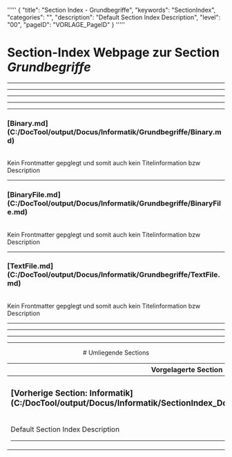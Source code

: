 '''''
{
"title": "Section Index - Grundbegriffe",
"keywords": "SectionIndex",
"categories": "",
"description": "Default Section Index Description",
"level": "00",
"pageID": "VORLAGE_PageID"
}
'''''


<h1>Section-Index Webpage zur Section <i>Grundbegriffe</i></h1>

<hr><hr><hr><hr><hr>


<h3>[Binary.md](C:/DocTool/output/Docus/Informatik/Grundbegriffe/Binary.md)</h3><br>Kein Frontmatter gepglegt und somit auch kein Titelinformation bzw Description<hr>


<h3>[BinaryFile.md](C:/DocTool/output/Docus/Informatik/Grundbegriffe/BinaryFile.md)</h3><br>Kein Frontmatter gepglegt und somit auch kein Titelinformation bzw Description<hr>


<h3>[TextFile.md](C:/DocTool/output/Docus/Informatik/Grundbegriffe/TextFile.md)</h3><br>Kein Frontmatter gepglegt und somit auch kein Titelinformation bzw Description<hr><center><hr><hr><hr> # Umliegende Sections
 </h2><br><table><thead> <tr> <th><center>Vorgelagerte Section</center></th> <th><center>Nachgelagerte Section</center></th></tr></thead><tbody><tr><td><h3>[Vorherige Section: Informatik](C:/DocTool/output/Docus/Informatik/SectionIndex_DocTooloutputDocusInformatik.html)</h3><br>Default Section Index Description<hr></td><td><h3>[Nachfolgende Section: Grundbegriffe](C:/DocTool/content/Docus/Informatik/Grundbegriffe/DateiFormate/SI_Text_SectionIndex_DocToolcontentDocusInformatikGrundbegriffeDateiFormate.md)</h3><br>Default Section Index Description<hr></td></tr></tbody></table>